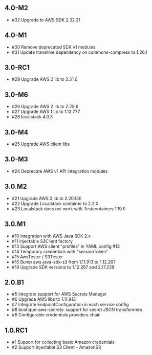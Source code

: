 ## 4.0-M2

* #32 Upgrade to AWS SDK 2.32.31

## 4.0-M1

* #30 Remove deprecated SDK v1 modules
* #31 Update transitive dependency on commons-compress to 1.26.1

## 3.0-RC1

* #29 Upgrade AWS 2 lib to 2.31.6

## 3.0-M6

* #26 Upgrade AWS 2 lib to 2.29.6
* #27 Upgrade AWS 1 lib to 1.12.777
* #28 localstack 4.0.3

## 3.0-M4

* #25 Upgrade AWS client libs

## 3.0-M3

* #24 Deprecate AWS v1 API integration modules

## 3.0.M2

* #21 Upgrade AWS 2 lib to 2.20.150
* #22 Upgrade Localstack container to 2.2.0
* #23 Localstack does not work with Testcontainers 1.19.0

## 3.0.M1

* #10 Integration with AWS Java SDK 2.x
* #11 Injectable S3Client factory
* #13 Support AWS client "profiles" in YAML config #13
* #14 Temporary credentials with "sessionToken"
* #15 AwsTester / S3Tester
* #16 Bump aws-java-sdk-s3 from 1.11.913 to 1.12.261
* #18 Upgrade SDK versions to 1.12.267 and 2.17.238

## 2.0.B1

* #5 Integrate support for AWS Secrets Manager
* #6 Upgrade AWS libs to 1.11.913
* #7 Integrate EndpointConfiguration in each service config
* #8 bootique-aws-secrets: support for secret JSON transformers
* #9 Configurable credentials providers chain

## 1.0.RC1

* #1 Support for collecting basic Amazon credentials
* #2 Support injectable S3 Client - AmazonS3
